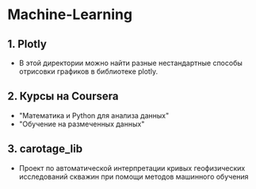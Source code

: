 # Machine-Learning

## 1. Plotly
* В этой директории можно найти разные нестандартные способы отрисовки графиков в библиотеке plotly. 

## 2. Курсы на Сoursera
* "Математика и Python для анализа данных"
* "Обучение на размеченных данных"

## 3. carotage_lib
* Проект по автоматической интерпретации кривых геофизических исследований скважин при помощи методов машинного обучения
